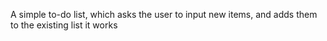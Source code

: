A simple to-do list, which asks the user to input new items, and adds them to the existing list
it works
